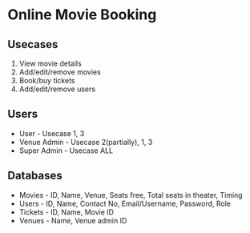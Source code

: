 # **Online Movie Booking**

## Usecases
1. View movie details
2. Add/edit/remove movies
3. Book/buy tickets
4. Add/edit/remove users



## Users
+ User - Usecase 1, 3
+ Venue Admin - Usecase 2(partially), 1, 3
+ Super Admin - Usecase ALL


## Databases
+ Movies - ID, Name, Venue, Seats free, Total seats in theater, Timing
+ Users - ID, Name, Contact No, Email/Username, Password, Role
+ Tickets - ID, Name, Movie ID
+ Venues - Name, Venue admin ID
